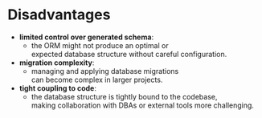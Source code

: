 # Disadvantages
- **limited control over generated schema**:
    - the ORM might not produce an optimal or  
      expected database structure without careful configuration.
- **migration complexity**:
    - managing and applying database migrations  
      can become complex in larger projects.
- **tight coupling to code**:
    - the database structure is tightly bound to the codebase,  
      making collaboration with DBAs or external tools more challenging.
